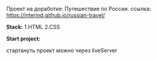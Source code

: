 Проект на доработке: Путешествие по России. ссылка: https://interind.github.io/russian-travel/

**Stack:**
1.HTML
2.CSS

**Start project:**

стартануть проект можно через liveServer

